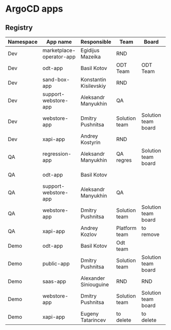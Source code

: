 # ArgoCD apps

## Registry

|Namespace |App name |Responsible | Team | Board | Status |
|----------|--------|-----------|-----------|-----------|-----------|
|Dev| marketplace-operator-app| Egidijus Mazeika| RND||[![App Status](https://cd.govirto.com/api/badge?name=marketplace-operator-app-dev&revision=true)](https://cd.govirto.com/applications/marketplace-operator-app-dev) |
|Dev| odt-app| Basil Kotov| ODT Team| ODT Team|[![App Status](https://cd.govirto.com/api/badge?name=odt-app-dev&revision=true)](https://cd.govirto.com/applications/odt-app-dev) |
|Dev| sand-box-app| Konstantin Kisilevskiy| RND|| [![App Status](https://cd.govirto.com/api/badge?name=sand-box-app-dev&revision=true)](https://cd.govirto.com/applications/sand-box-app-dev)  |
|Dev| support-webstore-app| Aleksandr Manyukhin| QA ||[![App Status](https://cd.govirto.com/api/badge?name=support-webstore-app-dev&revision=true)](https://cd.govirto.com/applications/support-webstore-app-dev) |
|Dev| webstore-app| Dmitry Pushnitsa| Solution team |Solution team board| [![App Status](https://cd.govirto.com/api/badge?name=webstore-app-dev&revision=true)](https://cd.govirto.com/applications/webstore-app-dev) |
|Dev| xapi-app| Andrey Kostyrin| RND | |[![App Status](https://cd.govirto.com/api/badge?name=xapi-app-dev&revision=true)](https://cd.govirto.com/applications/xapi-app-dev) |
|QA| regression-app| Aleksandr Manyukhin| QA regres | Solution team board|[![App Status](https://cd.govirto.com/api/badge?name=regression-app-qa&revision=true)](https://cd.govirto.com/applications/regression-app-qa) |
|QA| odt-app| Basil Kotov| | |[![App Status](https://cd.govirto.com/api/badge?name=odt-app-qa&revision=true)](https://cd.govirto.com/applications/odt-app-qa) |
|QA| support-webstore-app| Aleksandr Manyukhin| QA | | [![App Status](https://cd.govirto.com/api/badge?name=support-webstore-app-qa&revision=true)](https://cd.govirto.com/applications/support-webstore-app-qa) |
|QA| webstore-app| Dmitry Pushnitsa| Solution team| Solution team board| [![App Status](https://cd.govirto.com/api/badge?name=webstore-app-qa&revision=true)](https://cd.govirto.com/applications/webstore-app-qa) |
|QA| xapi-app| Andrey Kozlov| Platform team | to remove | [![App Status](https://cd.govirto.com/api/badge?name=xapi-app-qa&revision=true)](https://cd.govirto.com/applications/xapi-app-qa) |
|Demo| odt-app| Basil Kotov| Odt team| | [![App Status](https://cd.govirto.com/api/badge?name=odt-app-demo&revision=true)](https://cd.govirto.com/applications/odt-app-demo) |
|Demo| public-app| Dmitry Pushnitsa | Solution team | Solution team board |[![App Status](https://cd.govirto.com/api/badge?name=public-app-demo&revision=true)](https://cd.govirto.com/applications/public-app-demo) |
|Demo| saas-app| Alexander Siniouguine| RND| RND |[![App Status](https://cd.govirto.com/api/badge?name=saas-app-demo&revision=true)](https://cd.govirto.com/applications/saas-app-demo) |
|Demo| webstore-app| Dmitry Pushnitsa| Solution team | Solution team board| [![App Status](https://cd.govirto.com/api/badge?name=webstore-app-demo&revision=true)](https://cd.govirto.com/applications/webstore-app-demo) |
|Demo| xapi-app| Eugeny Tatarincev| to delete | to delete |[![App Status](https://cd.govirto.com/api/badge?name=xapi-app-demo&revision=true)](https://cd.govirto.com/applications/xapi-app-demo) |
